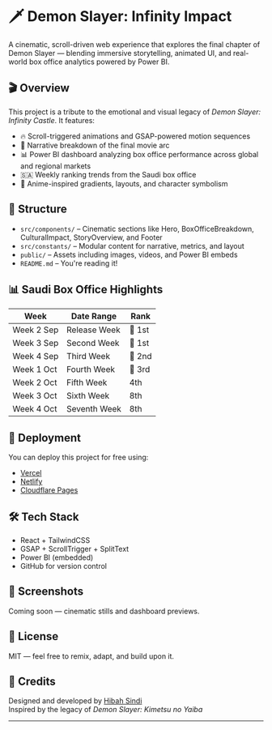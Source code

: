 # 🗡️ Demon Slayer: Infinity Impact

A cinematic, scroll-driven web experience that explores the final chapter of Demon Slayer — blending immersive storytelling, animated UI, and real-world box office analytics powered by Power BI.

## 🎬 Overview

This project is a tribute to the emotional and visual legacy of *Demon Slayer: Infinity Castle*. It features:

- 🔥 Scroll-triggered animations and GSAP-powered motion sequences
- 🏯 Narrative breakdown of the final movie arc
- 📊 Power BI dashboard analyzing box office performance across global and regional markets
- 🇸🇦 Weekly ranking trends from the Saudi box office
- 🎨 Anime-inspired gradients, layouts, and character symbolism

## 📁 Structure

- `src/components/` – Cinematic sections like Hero, BoxOfficeBreakdown, CulturalImpact, StoryOverview, and Footer
- `src/constants/` – Modular content for narrative, metrics, and layout
- `public/` – Assets including images, videos, and Power BI embeds
- `README.md` – You're reading it!

## 📊 Saudi Box Office Highlights

| Week | Date Range | Rank |
|------|------------|------|
| Week 2 Sep | Release Week | 🥇 1st |
| Week 3 Sep | Second Week | 🥇 1st |
| Week 4 Sep | Third Week | 🥈 2nd |
| Week 1 Oct | Fourth Week | 🥉 3rd |
| Week 2 Oct | Fifth Week | 4th |
| Week 3 Oct | Sixth Week | 8th |
| Week 4 Oct | Seventh Week | 8th |

## 🚀 Deployment

You can deploy this project for free using:

- [Vercel](https://vercel.com/)
- [Netlify](https://www.netlify.com/)
- [Cloudflare Pages](https://pages.cloudflare.com/)

## 🛠️ Tech Stack

- React + TailwindCSS
- GSAP + ScrollTrigger + SplitText
- Power BI (embedded)
- GitHub for version control

## 📸 Screenshots

Coming soon — cinematic stills and dashboard previews.

## 📜 License

MIT — feel free to remix, adapt, and build upon it.

## 🙌 Credits

Designed and developed by [Hibah Sindi](https://www.linkedin.com/in/hibah-sindi/)  
Inspired by the legacy of *Demon Slayer: Kimetsu no Yaiba*

---
